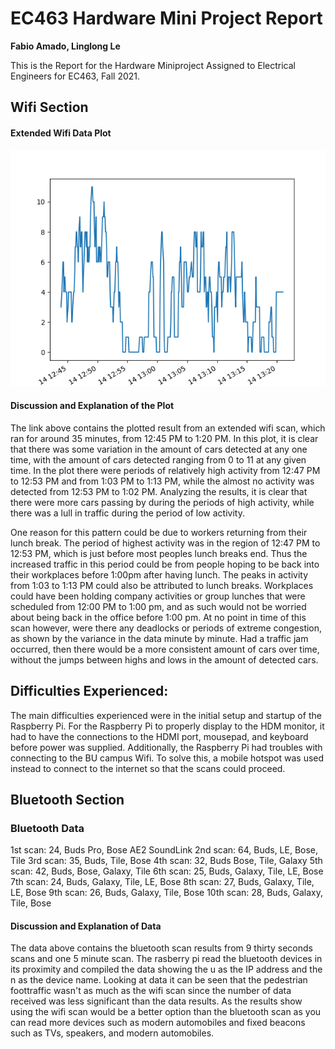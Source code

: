 # EC463 Hardware Mini Project Report
**Fabio Amado, Linglong Le** 

This is the Report for the Hardware Miniproject Assigned to Electrical Engineers for EC463, Fall 2021.
## Wifi Section
#### Extended Wifi Data Plot
![15 Minute Wifi Plot](./wifi_data_results/wifi_2021-09-14T12_43_54_results.png)

#### Discussion and Explanation of the Plot
The link above contains the plotted result from an extended wifi scan, which ran for around 35 minutes, from 12:45 PM to 1:20 PM. In this plot, it is clear that there was some variation in the amount of cars detected at any one time, with the amount of cars detected ranging from 0 to 11 at any given time. In the plot there were periods of relatively high activity from 12:47 PM to 12:53 PM and from 1:03 PM to 1:13 PM, while the almost no activity was detected from 12:53 PM to 1:02 PM. Analyzing the results, it is clear that there were more cars passing by during the periods of high activity, while there was a lull in traffic during the period of low activity. 

One reason for this pattern could be due to workers returning from their lunch break. The period of highest activity was in the region of 12:47 PM to 12:53 PM, which is just before most peoples lunch breaks end. Thus the increased traffic in this period could be from people hoping to be back into their workplaces before 1:00pm after having lunch. The peaks in activity from 1:03 to 1:13 PM could also be attributed to lunch breaks. Workplaces could have been holding company activities or group lunches that were scheduled from 12:00 PM to 1:00 pm, and as such would not be worried about being back in the office before 1:00 pm. At no point in time of this scan however, were there any deadlocks or periods of extreme congestion, as shown by the variance in the data minute by minute. Had a traffic jam occurred, then there would be a more consistent amount of cars over time, without the jumps between highs and lows in the amount of detected cars.

## Difficulties Experienced:
The main difficulties experienced were in the initial setup and startup of the Raspberry Pi. For the Raspberry Pi to properly display to the HDM monitor, it had to have the connections to the HDMI port, mousepad, and keyboard before power was supplied. Additionally, the Raspberry Pi had troubles with connecting to the BU campus Wifi. To solve this, a mobile hotspot was used instead to connect to the internet so that the scans could proceed.

## Bluetooth Section

### Bluetooth Data
1st scan: 24, Buds Pro, Bose AE2 SoundLink
2nd scan: 64, Buds, LE, Bose, Tile
3rd scan: 35, Buds, Tile, Bose
4th scan: 32, Buds Bose, Tile, Galaxy
5th scan: 42, Buds, Bose, Galaxy, Tile
6th scan: 25, Buds, Galaxy, Tile, LE, Bose
7th scan: 24, Buds, Galaxy, Tile, LE, Bose
8th scan: 27, Buds, Galaxy, Tile, LE, Bose
9th scan: 26, Buds, Galaxy, Tile, Bose
10th scan: 28, Buds, Galaxy, Tile, Bose

#### Discussion and Explanation of Data
The data above contains the bluetooth scan results from 9 thirty seconds scans and one 5 minute scan. The rasberry pi read the bluetooth devices in its proximity and compiled the data showing the u as the IP address and the n as the device name. Looking at data it can be seen that the pedestrian foottraffic wasn't as much as the wifi scan since the number of data received was less significant than the data results. As the results show using the wifi scan would be a better option than the bluetooth scan as you can read more devices such as modern automobiles and fixed beacons such as TVs, speakers, and modern automobiles.
